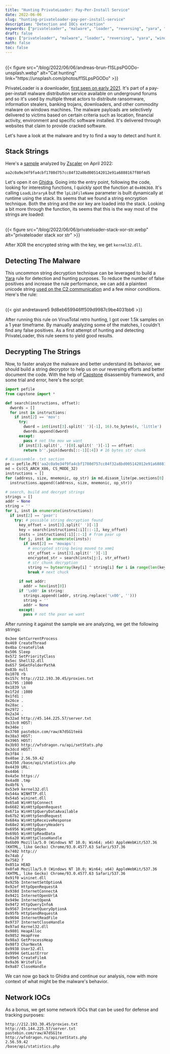 ```yaml
---
title: "Hunting PrivateLoader: Pay-Per-Install Service"
date: 2022-06-06
slug: "hunting-privateloader-pay-per-install-service"
description: "Detection and IOCs extraction"
keywords: ["privateloader", "malware", "loader", "reversing", "yara", "windows"]
draft: false
tags: ["privateloader", "malware", "loader", "reversing", "yara", "windows"]
math: false
toc: false
---
```

<br />
{{< figure src="/blog/2022/06/06/andreas-brun-f1SLpsPGODo-unsplash.webp" alt="Cat hunting" link="https://unsplash.com/photos/f1SLpsPGODo" >}}

PrivateLoader is a downloader, [first seen on early 2021](https://intel471.com/blog/privateloader-malware). It's part of a pay-per-install malware distribution service available on underground forums and so it's used by multiple threat actors to distribute ransomware, information stealers, banking trojans, downloaders, and other commodity malware on windows machines. The malware payloads are selectively delivered to victims based on certain criteria such as location, financial activity, environment and specific software installed. It's delivered through websites that claim to provide cracked software.

Let's have a look at the malware and try to find a way to detect and hunt it.

## Stack Strings

Here's a [sample](https://tria.ge/220430-z8fbmaagb9) analyzed by [Zscaler](https://www.zscaler.com/blogs/security-research/peeking-privateloader) on April 2022: 

```
aa2c0a9e34f9fa4cbf1780d757cc84f32a8bd005142012e91a6888167f80f4d5
```

Let's open it on [Ghidra](https://ghidra-sre.org/). Going into the entry point, following the code, looking for interesting functions, I quickly spot the function at `0x406360`. It's calling `LoadLibraryA` but the `lpLibFileName` parameter is built dynamically at runtime using the stack. Its seems that we found a string encryption technique. Both the string and the xor key are loaded into the stack. Looking a bit more through the function, its seems that this is the way most of the strings are loaded:

<br />
{{< figure src="/blog/2022/06/06/privateloader-stack-xor-str.webp" alt="privateloader stack xor str" >}}

After XOR the encrypted string with the key, we get `kernel32.dll`.

## Detecting The Malware

This uncommon string decryption technique can be leveraged to build a [Yara](https://github.com/VirusTotal/yara) rule for detection and hunting purposes. To reduce the number of false positives and increase the rule performance, we can add a plaintext unicode string [used on the C2 communication](https://www.zscaler.com/blogs/security-research/peeking-privateloader) and a few minor conditions. Here's the rule: 

<br />
{{< gist andretavare5 9d8eb659946ff509d9987c9be4031bb6 >}}

After running this rule on VirusTotal retro hunting, I got over 1.5k samples on a 1 year timeframe. By manually analyzing some of the matches, I couldn't find any false positives. As a first attempt of hunting and detecting PrivateLoader, this rule seems to yield good results.

## Decrypting The Strings

Now, to faster analyze the malware and better understand its behavior, we should build a string decryptor to help us on our reversing efforts and better document the code. With the help of [Capstone](https://www.capstone-engine.org/) disassembly framework, and some trial and error, here's the script:

```python
import pefile
from capstone import *

def search(instructions, offset):
  dwords = []
  for inst in instructions:
    if inst[2] == 'mov':
      try:
        dword = int(inst[3].split(' ')[-1], 16).to_bytes(4, 'little')
        dwords.append(dword)
      except:
        pass # not the mov we want
      if inst[3].split(', ')[0].split(' ')[-1] == offset:
        return b''.join(dwords[::-1][:4]) # 16 bytes str chunk      

# disassemble .txt section
pe = pefile.PE('aa2c0a9e34f9fa4cbf1780d757cc84f32a8bd005142012e91a6888167f80f4d5')
md = Cs(CS_ARCH_X86, CS_MODE_32)
instructions = []
for (address, size, mnemonic, op_str) in md.disasm_lite(pe.sections[0].get_data(), 0):
  instructions.append((address, size, mnemonic, op_str))

# search, build and decrypt strings
strings = []
addr = None
string = ''
for i, inst in enumerate(instructions):
  if inst[2] == 'pxor': 
    try: # possible string decryption found
      key_offset = inst[3].split(' ')[-1]
      key = search(instructions[:i][::-1], key_offset)
      insts = instructions[:i][::-1] # from pxor up
      for j, inst in enumerate(insts):
        if inst[2] == 'movaps': 
          # encrypted string being moved to xmm1
          str_offset = inst[3].split(' ')[-1]
          encrypted_str = search(insts[j:], str_offset)
          # str chunk decryption
          string += bytearray(key[i] ^ string[i] for i in range(len(key))).decode()
          break # next chuck
          
      if not addr:
        addr = hex(inst[0])
      if '\x00' in string: 
        strings.append((addr, string.replace('\x00', '')))
        string = '' 
        addr = None
      except:
        pass # not the pxor we want
```

After running it against the sample we are analyzing, we get the following strings:

```
0x3ee GetCurrentProcess
0x469 CreateThread
0x4ba CreateFileA
0x506 Sleep
0x572 SetPriorityClass
0x5ec Shell32.dll
0x657 SHGetFolderPathA
0x83b null
0x1078 rb
0x157c http://212.193.30.45/proxies.txt
0x1795 :1080
0x1839 \n
0x1f2d :1080
0x1fd1 :
0x26ce .
0x28ac .
0x2972 .
0x2a34 .
0x32ad http://45.144.225.57/server.txt
0x33c0 HOST:
0x346e :
0x3760 pastebin.com/raw/A7dSG1teëä
0x38a3 HOST:
0x3965 HOST:
0x3b93 http://wfsdragon.ru/api/setStats.php
0x3dcd HOST:
0x3f84 :
0x40ae 2.56.59.42
0x4350 /base/api/statistics.php
0x4439 URL:
0x44b6 :
0x4a5e https://
0x4ad8 .tmp
0x4bf6 \
0x53e9 kernel32.dll
0x544a WINHTTP.dll
0x54a5 wininet.dll
0x65a8 WinHttpConnect
0x6682 WinHttpOpenRequest
0x671a WinHttpQueryDataAvailable
0x67b2 WinHttpSendRequest
0x684a WinHttpReceiveResponse
0x68e2 WinHttpQueryHeaders
0x6956 WinHttpOpen
0x69b5 WinHttpReadData
0x6a20 WinHttpCloseHandle
0x6b09 Mozilla/5.0 (Windows NT 10.0; Win64; x64) AppleWebKit/537.36 (KHTML, like Gecko) Chrome/93.0.4577.63 Safari/537.36
0x7402 http://
0x74ab /
0x7582 ?
0x851a HEAD
0x8fa8 Mozilla/5.0 (Windows NT 10.0; Win64; x64) AppleWebKit/537.36 (KHTML, like Gecko) Chrome/93.0.4577.63 Safari/537.36
0x91f0 wininet.dll
0x925b InternetSetOptionA
0x92ef HttpOpenRequestA
0x938d InternetConnectA
0x9421 InternetOpenUrlA
0x949e InternetOpenA
0x94f2 HttpQueryInfoA
0x9567 InternetQueryOptionA
0x95fb HttpSendRequestA
0x9694 InternetReadFile
0x9737 InternetCloseHandle
0x97ad Kernel32.dll
0x9801 HeapAlloc
0x9852 HeapFree
0x98a3 GetProcessHeap
0x98f3 CharNextA
0x9938 User32.dll
0x9994 GetLastError
0x99e5 CreateFileA
0x9a36 WriteFile
0x9a87 CloseHandle
``` 

We can now go back to Ghidra and continue our analysis, now with more context of what might be the malware's behavior. 

## Network IOCs

As a bonus, we get some network IOCs that can be used for defense and tracking purposes:

```
http://212.193.30.45/proxies.txt
http://45.144.225.57/server.txt
pastebin.com/raw/A7dSG1te
http://wfsdragon.ru/api/setStats.php
2.56.59.42
/base/api/statistics.php
```


